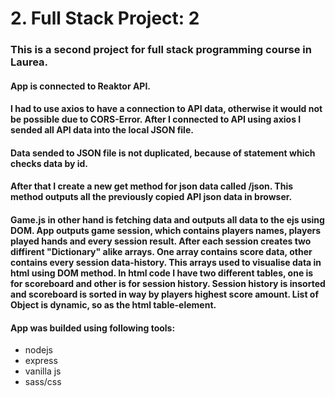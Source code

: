 # 2. Full Stack Project: 2

### This is a second project for full stack programming course in Laurea.

#### App is connected to Reaktor API.

#### I had to use axios to have a connection to API data, otherwise it would not be possible due to CORS-Error. After I connected to API using axios I sended all API data into the local JSON file.

#### Data sended to JSON file is not duplicated, because of statement which checks data by id.

#### After that I create a new get method for json data called /json. This method outputs all the previously copied API json data in browser.

#### Game.js in other hand is fetching data and outputs all data to the ejs using DOM. App outputs game session, which contains players names, players played hands and every session result. After each session creates two diffirent "Dictionary" alike arrays. One array contains score data, other contains every session data-history. This arrays used to visualise data in html using DOM method. In html code I have two different tables, one is for scoreboard and other is for session history. Session history is insorted and scoreboard is sorted in way by players highest score amount. List of Object is dynamic, so as the html table-element.

#### App was builded using following tools:

- nodejs
- express
- vanilla js
- sass/css

